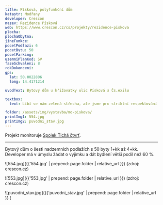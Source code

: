 ```yaml
---
title: Písková, polyfunkční dům
katastr: Modřany
developer: Crescon
nazev: Rezidence Písková
web: https://www.crescon.cz/cs/projekty/rezidence-piskova
plocha:
plochaObytna:
jineFunkce:
pocetPodlazi: 6
pocetBytu: 50
pocetParking:
uzemniPlanKod: SV
fazeSchvaleni: 8
rokDokonceni:
gps:
  lat: 50.0022806
  long: 14.4171214

uvodText: Bytový dům u křižovatky ulic Písková a Čs.exilu

textbox:
  text: Líbí se nám zelená střecha, ale jsme pro striktní respektování územního plánu (SV), který zde dává každé funkci včetně bydlení maximálně 60 % plochy. Bez prostor pro podnikání a setkávání obyvatel se naše městská část mění v noclehárnu.

folder: /assets/img/vystavba/mo-piskova/
printImg1: 554.jpg
printImg2: puvodni_stav.jpg
---
```


Projekt monitoruje [Spolek Tichá čtvrť](http://www.tichactvrt.cz/).

- - -

Bytový dům o šesti nadzemních podlažích s 50 byty 1+kk až 4+kk. Developer má v úmyslu žádat o vyjímku a dát bydlení větší podíl než 60 %.

![554.jpg]({{'554.jpg' | prepend: page.folder | relative_url }})
(zdroj: crescon.cz)

![553.jpg]({{'553.jpg' | prepend: page.folder | relative_url }})
(zdroj: crescon.cz)

![puvodni_stav.jpg]({{'puvodni_stav.jpg' | prepend: page.folder | relative_url }} )
